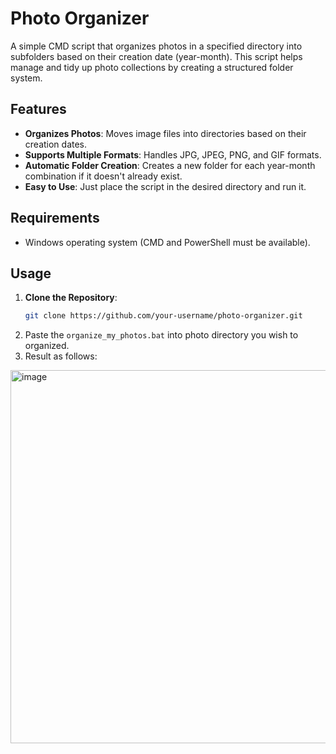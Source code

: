 # Photo Organizer

A simple CMD script that organizes photos in a specified directory into subfolders based on their creation date (year-month). This script helps manage and tidy up photo collections by creating a structured folder system.

## Features

- **Organizes Photos**: Moves image files into directories based on their creation dates.
- **Supports Multiple Formats**: Handles JPG, JPEG, PNG, and GIF formats.
- **Automatic Folder Creation**: Creates a new folder for each year-month combination if it doesn't already exist.
- **Easy to Use**: Just place the script in the desired directory and run it.

## Requirements

- Windows operating system (CMD and PowerShell must be available).

## Usage

1. **Clone the Repository**:
   ```bash
   git clone https://github.com/your-username/photo-organizer.git
2. Paste the `organize_my_photos.bat` into photo directory you wish to organized.
3. Result as follows:
<img width="597" alt="image" src="https://github.com/user-attachments/assets/b544ec2c-fd32-4c53-9bb4-668c1be7f1c1">
